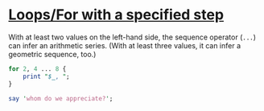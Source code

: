 [1]: http://rosettacode.org/wiki/Loops/For_with_a_specified_step

# [Loops/For with a specified step][1]

With at least two values on the left-hand side, the sequence operator (`...`) can infer an arithmetic series. (With at least three values, it can infer a geometric sequence, too.)

```perl
for 2, 4 ... 8 {
    print "$_, ";
}
 
say 'whom do we appreciate?';
```